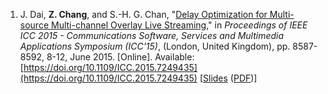 1. J. Dai, **Z. Chang**, and S.-H. G. Chan, "[Delay Optimization for Multi-source Multi-channel Overlay Live Streaming](http://www.cse.ust.hk/~gchan/papers/ICC15_MSMC.pdf)," in *Proceedings of IEEE ICC 2015 - Communications Software, Services and Multimedia Applications Symposium (ICC'15)*, (London, United Kingdom), pp. 8587-8592, 8-12, June 2015. \[Online\]. Available: [https://doi.org/10.1109/ICC.2015.7249435](https://doi.org/10.1109/ICC.2015.7249435) \[[Slides](files\COMMOS\COMMOS.pptx) ([PDF](files\COMMOS\COMMOS.pdf))\]
